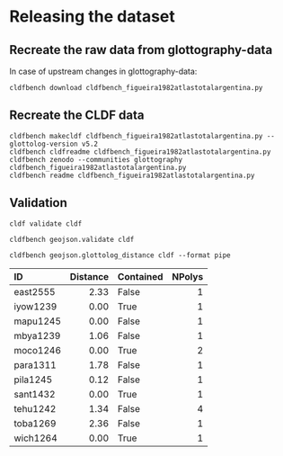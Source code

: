 # Releasing the dataset

## Recreate the raw data from glottography-data

In case of upstream changes in glottography-data:
```shell
cldfbench download cldfbench_figueira1982atlastotalargentina.py
```

## Recreate the CLDF data

```shell
cldfbench makecldf cldfbench_figueira1982atlastotalargentina.py --glottolog-version v5.2
cldfbench cldfreadme cldfbench_figueira1982atlastotalargentina.py
cldfbench zenodo --communities glottography cldfbench_figueira1982atlastotalargentina.py
cldfbench readme cldfbench_figueira1982atlastotalargentina.py
```

## Validation

```shell
cldf validate cldf
```

```shell
cldfbench geojson.validate cldf
```

```shell
cldfbench geojson.glottolog_distance cldf --format pipe
```

| ID | Distance | Contained | NPolys |
|:---------|-----------:|:------------|---------:|
| east2555 | 2.33 | False | 1 |
| iyow1239 | 0.00 | True | 1 |
| mapu1245 | 0.00 | False | 1 |
| mbya1239 | 1.06 | False | 1 |
| moco1246 | 0.00 | True | 2 |
| para1311 | 1.78 | False | 1 |
| pila1245 | 0.12 | False | 1 |
| sant1432 | 0.00 | True | 1 |
| tehu1242 | 1.34 | False | 4 |
| toba1269 | 2.36 | False | 1 |
| wich1264 | 0.00 | True | 1 |
